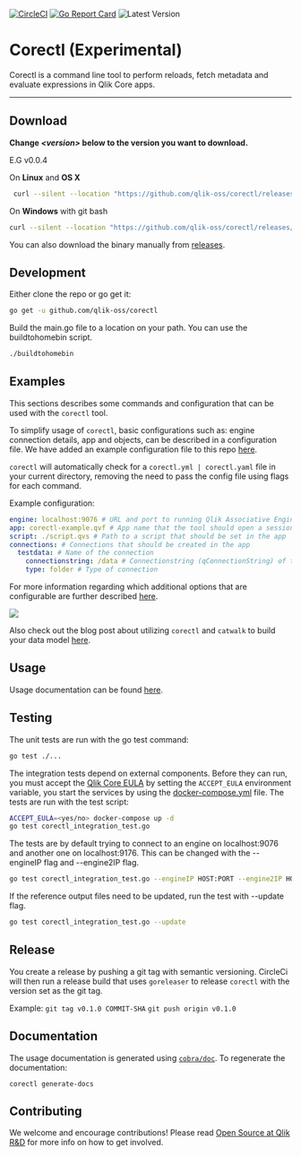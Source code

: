 [![CircleCI](https://circleci.com/gh/qlik-oss/corectl.svg?style=shield)](https://circleci.com/gh/qlik-oss/corectl)
[![Go Report Card](https://goreportcard.com/badge/qlik-oss/corectl)](https://goreportcard.com/report/qlik-oss/corectl)
![Latest Version](https://img.shields.io/github/release/qlik-oss/corectl.svg?style=flat)

# Corectl (Experimental)

Corectl is a command line tool to perform reloads, fetch metadata and evaluate expressions in Qlik Core apps.

---

## Download

**Change _\<version\>_ below to the version you want to download.**

E.G v0.0.4

On **Linux** and **OS X**

```bash
 curl --silent --location "https://github.com/qlik-oss/corectl/releases/download/<version>/corectl-$(uname -s)-x86_64.tar.gz" | tar xz -C /tmp && mv /tmp/corectl /usr/local/bin/corectl
```

On **Windows** with git bash

```bash
curl --silent --location "https://github.com/qlik-oss/corectl/releases/download/<version>/corectl-windows-x86_64.zip" > corectl.zip && unzip ./corectl.zip -d "$HOME/bin/" && rm ./corectl.zip
```

You can also download the binary manually from [releases](https://github.com/qlik-oss/corectl/releases).

## Development

Either clone the repo or go get it:

```bash
go get -u github.com/qlik-oss/corectl
```

Build the main.go file to a location on your path. You can use the buildtohomebin script.

```bash
./buildtohomebin
```

## Examples

This sections describes some commands and configuration that can be used with the `corectl` tool.

To simplify usage of `corectl`, basic configurations such as: engine connection details, app and objects, can be described in a configuration file.
We have added an example configuration file to this repo [here](./examples/corectl.yml).

`corectl` will automatically check for a `corectl.yml | corectl.yaml` file in your current directory, removing the need to pass the config file using flags for each command.

Example configuration:
```yaml
engine: localhost:9076 # URL and port to running Qlik Associative Engine instance
app: corectl-example.qvf # App name that the tool should open a session against. Default a session app will be used.
script: ./script.qvs # Path to a script that should be set in the app
connections: # Connections that should be created in the app
  testdata: # Name of the connection
    connectionstring: /data # Connectionstring (qConnectionString) of the connection.
    type: folder # Type of connection
```

For more information regarding which additional options that are configurable are further described [here](./docs/corectl_config.md).

![](./examples/corectl-example.gif)

Also check out the blog post about utilizing `corectl` and `catwalk` to build your data model [here](https://branch-blog.qlik.com/data-modelling-in-qlik-core-a2e657c7598d).

## Usage

Usage documentation can be found [here](./docs/corectl.md).

## Testing

The unit tests are run with the go test command:

```sh
go test ./...
```

The integration tests depend on external components. Before they can run, you must accept the [Qlik Core EULA](https://core.qlik.com/eula/) 
by setting the `ACCEPT_EULA` environment variable, you start the services by using the [docker-compose.yml](./docker-compose.yml) file.
The tests are run with the test script:

```sh
ACCEPT_EULA=<yes/no> docker-compose up -d
go test corectl_integration_test.go
```

The tests are by default trying to connect to an engine on localhost:9076 and another one on localhost:9176. This can be changed with the --engineIP flag and --engine2IP flag.

```sh
go test corectl_integration_test.go --engineIP HOST:PORT --engine2IP HOST:ANOTHERPORT
```

If the reference output files need to be updated, run the test with --update flag.

```sh
go test corectl_integration_test.go --update
```

## Release

You create a release by pushing a git tag with semantic versioning.
CircleCi will then run a release build that uses `goreleaser` to release `corectl` with the version set as the git tag.

Example:
`git tag v0.1.0 COMMIT-SHA`
`git push origin v0.1.0`

## Documentation

The usage documentation is generated using [`cobra/doc`](https://github.com/spf13/cobra/blob/master/doc/md_docs.md).
To regenerate the documentation:

`corectl generate-docs`

## Contributing

We welcome and encourage contributions! Please read [Open Source at Qlik R&D](https://github.com/qlik-oss/open-source)
for more info on how to get involved.
